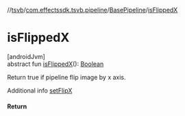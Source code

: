 //[tsvb](../../../index.md)/[com.effectssdk.tsvb.pipeline](../index.md)/[BasePipeline](index.md)/[isFlippedX](is-flipped-x.md)

# isFlippedX

[androidJvm]\
abstract fun [isFlippedX](is-flipped-x.md)(): [Boolean](https://kotlinlang.org/api/latest/jvm/stdlib/kotlin/-boolean/index.html)

Return true if pipeline flip image by x axis.

Additional info [setFlipX](set-flip-x.md)

#### Return
